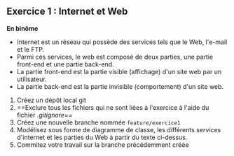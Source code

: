## Exercice 1 : Internet et Web

**En binôme**

- Internet est un réseau qui possède des services tels que le Web, l'e-mail et le FTP.
- Parmi ces services, le web est composé de deux parties, une partie front-end et une partie back-end.
- La partie front-end est la partie visible (affichage) d'un site web par un utilisateur.
- La partie back-end est la partie invisible (comportement) d'un site web.

1. Créez un dépôt local git
2. ==Exclure tous les fichiers qui ne sont liées à l'exercice à l'aide du fichier *.gitignore*==
3. Créez une nouvelle branche nommée `feature/exercice1` 
4. Modélisez sous forme de diagramme de classe, les différents services d'internet et les parties du Web à partir du texte ci-dessus.
5. Commitez votre travail sur la branche précédemment créée
